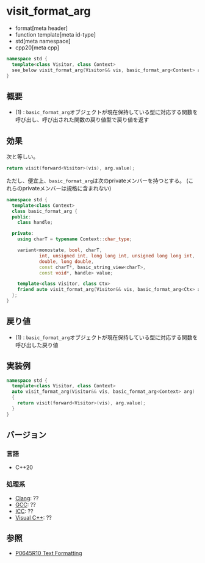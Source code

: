 # visit_format_arg

* format[meta header]
* function template[meta id-type]
* std[meta namespace]
* cpp20[meta cpp]

```cpp
namespace std {
  template<class Visitor, class Context>
  see_below visit_format_arg(Visitor&& vis, basic_format_arg<Context> arg); // (1)
}
```

## 概要

* (1) : `basic_format_arg`オブジェクトが現在保持している型に対応する関数を呼び出し、呼び出された関数の戻り値型で戻り値を返す

## 効果

次と等しい。

```cpp
return visit(forward<Visitor>(vis), arg.value);
```

ただし、便宜上、`basic_format_arg`は次のprivateメンバーを持つとする。
(これらのprivateメンバーは規格に含まれない)

```cpp
namespace std {
  template<class Context>
  class basic_format_arg {
  public:
    class handle;

  private:
    using charT = typename Context::char_type;

    variant<monostate, bool, charT,
            int, unsigned int, long long int, unsigned long long int,
            double, long double,
            const charT*, basic_string_view<charT>,
            const void*, handle> value;

    template<class Visitor, class Ctx>
    friend auto visit_format_arg(Visitor&& vis, basic_format_arg<Ctx> arg);
  };
}
```

## 戻り値

* (1) : `basic_format_arg`オブジェクトが現在保持している型に対応する関数を呼び出した戻り値

## 実装例
```cpp
namespace std {
  template<class Visitor, class Context>
  auto visit_format_arg(Visitor&& vis, basic_format_arg<Context> arg)
  {
    return visit(forward<Visitor>(vis), arg.value);
  }
}
```

## バージョン
### 言語
- C++20

### 処理系
- [Clang](/implementation.md#clang): ??
- [GCC](/implementation.md#gcc): ??
- [ICC](/implementation.md#icc): ??
- [Visual C++](/implementation.md#visual_cpp): ??

## 参照

* [P0645R10 Text Formatting](http://www.open-std.org/jtc1/sc22/wg21/docs/papers/2019/p0645r10.html)
